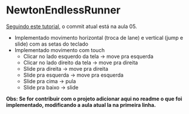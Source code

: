 # NewtonEndlessRunner

[Seguindo este tutorial](https://www.youtube.com/watch?v=6kd81YDxWvk&list=PLgTmU6kuSLtx66CLXLjFShZIsUYKxuhCd), o commit atual está na aula 05.

* Implementado movimento horizontal (troca de lane) e vertical (jump e slide) com as setas do teclado
* Implementado movimento com touch
  * Clicar no lado esquerdo da tela -> move pra esquerda
  * Clicar no lado direito da tela -> move pra direita
  * Slide pra direita -> move pra direita
  * Slide pra esquerda -> move pra esquerda
  * Slide pra cima -> pula
  * Slide pra baixo -> slide
  
**Obs: Se for contribuir com o projeto adicionar aqui no readme o que foi implementado, modificando a aula atual la na primeira linha.**

